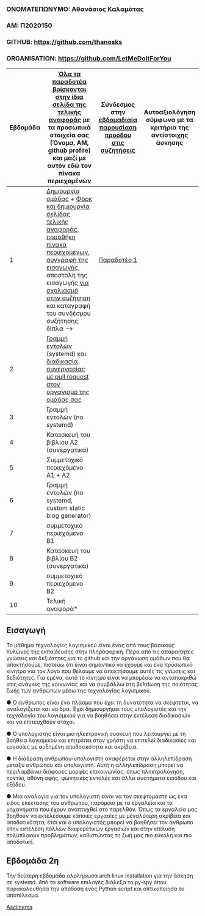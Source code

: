 ### ΟΝΟΜΑΤΕΠΩΝΥΜΟ: Αθανάσιος Καλαμάτας

### ΑΜ: Π2020150

### GITHUB: https://github.com/thanosks

### ORGANISATION: https://github.com/LetMeDoItForYou

| Εβδομάδα | [Όλα τα παραδοτέα βρίσκονται στην ίδια σελίδα της τελικής αναφοράς](https://epidrome.github.io/teaching/deliverables/) με τα προσωπικά στοιχεία σας (Όνομα, ΑΜ, github profile) και μαζί με αυτόν εδώ τον πίνακα περιεχομένων | Σύνδεσμος στην [εβδομαδιαία παρουσίαση προόδου στις συζητήσεις](https://github.com/courses-ionio/sw/discussions/categories/show-and-tell) | Αυτοαξιολόγηση σύμφωνα με τα κριτήρια της αντίστοιχης άσκησης |
| --- | --- | --- | --- |
| 1 | [Δημιουργία ομάδας](https://epidrome.github.io/teaching/team/) + [Φορκ και δημιουργία σελίδας τελικής αναφοράς](https://epidrome.github.io/teaching/guide/), [προσθήκη πίνακα περιεχομένων](https://raw.githubusercontent.com/courses-ionio/sw/master/README.md), [συγγραφή της εισαγωγής](https://epidrome.github.io/teaching/intro/), αποστολή της εισαγωγής [για σχολιασμό στην συζήτηση](https://github.com/courses-ionio/sw/discussions/categories/show-and-tell) και καταγραφή του συνδέσμου συζήτησης δίπλα --> | [Παραδοτέο 1](https://github.com/courses-ionio/sw/discussions/1231) | |
| 2 | [Γραμμή εντολών](https://epidrome.github.io/teaching/cli) (systemd) και [διαδικασία συνεργασίας με pull request στον οργανισμό της ομάδας σας](https://epidrome.github.io/teaching/team) | | |
| 3 | Γραμμή εντολών (no systemd) | | |
| 4 | Κατασκευή του βιβλίου Α2 (συνεργατικά) | | |
| 5 | Συμμετοχικό περιεχόμενο A1 + A2 | | |
| 6 | Γραμμή εντολών (no systemd, custom static blog generator) | | |
| 7 | συμμετοχικό περιεχόμενο B1 | | |
| 8 | Κατασκευή του βιβλίου Β2 (συνεργατικά) | | |
| 9 | συμμετοχικό περιεχόμενο B2 | | |
| 10 | Τελική αναφορά* | | |

## Εισαγωγή

Το μάθημα τεχνολογίες λογισμικού είναι ένας από τους βασικούς πυλώνες της εκπαίδευσης στην πληροφορική. Πέρα από τις απαραίτητες γνώσεις και δεξιότητες για το github και την οργάνωση ομάδων που θα αποκτήσουμε, πιστεύω ότι είναι σημαντικό να έχουμε και ένα προσωπικό κίνητρο για τον λόγο που θέλουμε να αποκτήσουμε αυτές τις γνώσεις και δεξιότητες. Για εμένα, αυτό το κίνητρο είναι να μπορέσω να ανταποκριθώ στις ανάγκες της κοινωνίας και να συμβάλλω στη βελτίωση της ποιότητας ζωής των ανθρώπων μέσω της τεχνολογίας λογισμικού.

● Ο άνθρωπος είναι ένα πλάσμα που έχει τη δυνατότητα να σκέφτεται, να αναλογίζεται και να δρα. Έχει δημιουργήσει τους υπολογιστές και την τεχνολογία του λογισμικού για να βοηθήσει στην εκτέλεση διαδικασιών και να επιτευχθούν στόχοι.

● Ο υπολογιστής είναι μια ηλεκτρονική συσκευή που λειτουργεί με τη βοήθεια λογισμικού και επιτρέπει στον χρήστη να επιτελεί διαδικασίες και εργασίες με αυξημένη αποδοτικότητα και ακρίβεια.

● Η διάδραση ανθρώπου-υπολογιστή αναφέρεται στην αλληλεπίδραση μεταξύ ανθρώπου και υπολογιστή. Αυτή η αλληλεπίδραση μπορεί να περιλαμβάνει διάφορες μορφές επικοινωνίας, όπως πληκτρολόγηση, ποντίκι, οθόνη αφής, φωνητικές εντολές και άλλα συστήματα εισόδου και εξόδου. 

● Μια αναλογία για τον υπολογιστή είναι να τον σκεφτόμαστε ως ένα είδος επέκτασης του ανθρώπου, παρόμοια με τα εργαλεία και τα μηχανήματα που έχουν αναπτυχθεί στο παρελθόν. Όπως τα εργαλεία μας βοηθούν να εκτελέσουμε κάποιες εργασίες με μεγαλύτερη ακρίβεια και αποδοτικότητα, έτσι και ο υπολογιστής μπορεί να βοηθήσει τον άνθρωπο στην εκτέλεση πολλών διαφορετικών εργασιών και στην επίλυση πολύπλοκων προβλημάτων, καθιστώντας τη ζωή μας πιο εύκολη και πιο αποδοτική.

## Εβδομάδα 2η

Την δεύτερη εβδομάδα ολολήρωσα arch linux installation για την άσκηση σε systemd. Από τα software επιλογές διάλεξα το py-spy όπου παρακολουθήσα την απόδοση ενός Python script και οπτικοποίησα το αποτέλεσμα.

[Asciinema](https://asciinema.org/a/lQTXsJv7dnr697Pz6YAUfQ0Sv)
